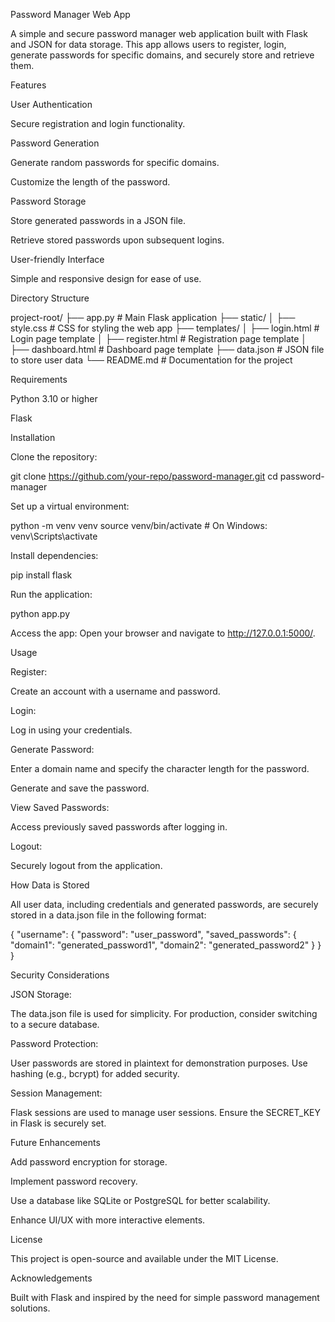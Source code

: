 Password Manager Web App

A simple and secure password manager web application built with Flask and JSON for data storage. This app allows users to register, login, generate passwords for specific domains, and securely store and retrieve them.

Features

User Authentication

Secure registration and login functionality.

Password Generation

Generate random passwords for specific domains.

Customize the length of the password.

Password Storage

Store generated passwords in a JSON file.

Retrieve stored passwords upon subsequent logins.

User-friendly Interface

Simple and responsive design for ease of use.

Directory Structure

project-root/
├── app.py               # Main Flask application
├── static/
│   ├── style.css        # CSS for styling the web app
├── templates/
│   ├── login.html       # Login page template
│   ├── register.html    # Registration page template
│   ├── dashboard.html   # Dashboard page template
├── data.json            # JSON file to store user data
└── README.md            # Documentation for the project

Requirements

Python 3.10 or higher

Flask

Installation

Clone the repository:

git clone https://github.com/your-repo/password-manager.git
cd password-manager

Set up a virtual environment:

python -m venv venv
source venv/bin/activate  # On Windows: venv\Scripts\activate

Install dependencies:

pip install flask

Run the application:

python app.py

Access the app:
Open your browser and navigate to http://127.0.0.1:5000/.

Usage

Register:

Create an account with a username and password.

Login:

Log in using your credentials.

Generate Password:

Enter a domain name and specify the character length for the password.

Generate and save the password.

View Saved Passwords:

Access previously saved passwords after logging in.

Logout:

Securely logout from the application.

How Data is Stored

All user data, including credentials and generated passwords, are securely stored in a data.json file in the following format:

{
    "username": {
        "password": "user_password",
        "saved_passwords": {
            "domain1": "generated_password1",
            "domain2": "generated_password2"
        }
    }
}

Security Considerations

JSON Storage:

The data.json file is used for simplicity. For production, consider switching to a secure database.

Password Protection:

User passwords are stored in plaintext for demonstration purposes. Use hashing (e.g., bcrypt) for added security.

Session Management:

Flask sessions are used to manage user sessions. Ensure the SECRET_KEY in Flask is securely set.

Future Enhancements

Add password encryption for storage.

Implement password recovery.

Use a database like SQLite or PostgreSQL for better scalability.

Enhance UI/UX with more interactive elements.

License

This project is open-source and available under the MIT License.

Acknowledgements

Built with Flask and inspired by the need for simple password management solutions.
